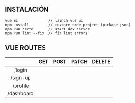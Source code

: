 ## INSTALACIÓN

```
vue ui              // launch vue ui
npm install .       // restore node project (package.json)
npm run serve       // start dev server
npm run lint --fix  // fix lint errors
```

## VUE ROUTES

|            | GET | POST | PATCH | DELETE |
|:----------:|:---:|------|-------|--------|
|   /login   |     |      |       |        |
|  /sign-up  |     |      |       |        |
| /profile   |     |      |       |        |
| /dashboard |     |      |       |        |